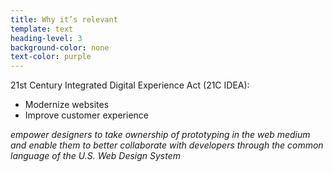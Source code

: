 ```yaml
---
title: Why it’s relevant
template: text
heading-level: 3
background-color: none
text-color: purple
---
```


21st Century Integrated Digital Experience Act (21C IDEA):

- Modernize websites
- Improve customer experience

*empower designers to take ownership of prototyping in the web medium and enable them to better collaborate with developers through the common language of the U.S. Web Design System*
